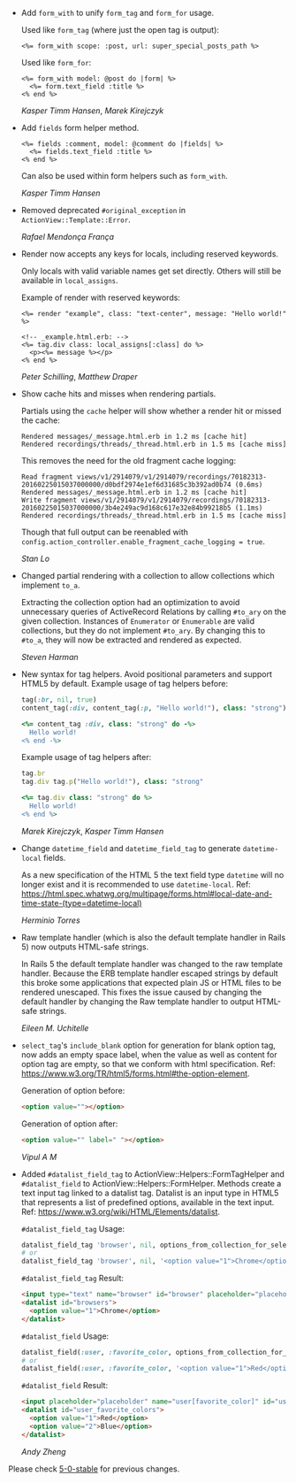 *   Add `form_with` to unify `form_tag` and `form_for` usage.

    Used like `form_tag` (where just the open tag is output):

    ```erb
    <%= form_with scope: :post, url: super_special_posts_path %>
    ```

    Used like `form_for`:

    ```erb
    <%= form_with model: @post do |form| %>
      <%= form.text_field :title %>
    <% end %>
    ```

    *Kasper Timm Hansen*, *Marek Kirejczyk*

*   Add `fields` form helper method.

    ```erb
    <%= fields :comment, model: @comment do |fields| %>
      <%= fields.text_field :title %>
    <% end %>
    ```

    Can also be used within form helpers such as `form_with`.

    *Kasper Timm Hansen*

*   Removed deprecated `#original_exception` in `ActionView::Template::Error`.

    *Rafael Mendonça França*

*   Render now accepts any keys for locals, including reserved keywords.

    Only locals with valid variable names get set directly. Others
    will still be available in `local_assigns`.

    Example of render with reserved keywords:

    ```erb
    <%= render "example", class: "text-center", message: "Hello world!" %>

    <!-- _example.html.erb: -->
    <%= tag.div class: local_assigns[:class] do %>
      <p><%= message %></p>
    <% end %>
    ```

    *Peter Schilling*, *Matthew Draper*

*   Show cache hits and misses when rendering partials.

    Partials using the `cache` helper will show whether a render hit or missed
    the cache:

    ```
    Rendered messages/_message.html.erb in 1.2 ms [cache hit]
    Rendered recordings/threads/_thread.html.erb in 1.5 ms [cache miss]
    ```

    This removes the need for the old fragment cache logging:

    ```
    Read fragment views/v1/2914079/v1/2914079/recordings/70182313-20160225015037000000/d0bdf2974e1ef6d31685c3b392ad0b74 (0.6ms)
    Rendered messages/_message.html.erb in 1.2 ms [cache hit]
    Write fragment views/v1/2914079/v1/2914079/recordings/70182313-20160225015037000000/3b4e249ac9d168c617e32e84b99218b5 (1.1ms)
    Rendered recordings/threads/_thread.html.erb in 1.5 ms [cache miss]
    ```

    Though that full output can be reenabled with
    `config.action_controller.enable_fragment_cache_logging = true`.

    *Stan Lo*

*   Changed partial rendering with a collection to allow collections which
    implement `to_a`.

    Extracting the collection option had an optimization to avoid unnecessary
    queries of ActiveRecord Relations by calling `#to_ary` on the given
    collection. Instances of `Enumerator` or `Enumerable` are valid
    collections, but they do not implement `#to_ary`. By changing this to
    `#to_a`, they will now be extracted and rendered as expected.

    *Steven Harman*

*   New syntax for tag helpers. Avoid positional parameters and support HTML5 by default.
    Example usage of tag helpers before:

    ```ruby
    tag(:br, nil, true)
    content_tag(:div, content_tag(:p, "Hello world!"), class: "strong")

    <%= content_tag :div, class: "strong" do -%>
      Hello world!
    <% end -%>
    ```

    Example usage of tag helpers after:

    ```ruby
    tag.br
    tag.div tag.p("Hello world!"), class: "strong"

    <%= tag.div class: "strong" do %>
      Hello world!
    <% end %>
    ```

    *Marek Kirejczyk*, *Kasper Timm Hansen*

*   Change `datetime_field` and `datetime_field_tag` to generate `datetime-local` fields.

    As a new specification of the HTML 5 the text field type `datetime` will no longer exist
    and it is recommended to use `datetime-local`.
    Ref: https://html.spec.whatwg.org/multipage/forms.html#local-date-and-time-state-(type=datetime-local)

    *Herminio Torres*

*   Raw template handler (which is also the default template handler in Rails 5) now outputs
    HTML-safe strings.

    In Rails 5 the default template handler was changed to the raw template handler. Because
    the ERB template handler escaped strings by default this broke some applications that
    expected plain JS or HTML files to be rendered unescaped. This fixes the issue caused
    by changing the default handler by changing the Raw template handler to output HTML-safe
    strings.

    *Eileen M. Uchitelle*

*   `select_tag`'s `include_blank` option for generation for blank option tag, now adds an empty space label,
     when the value as well as content for option tag are empty, so that we conform with html specification.
     Ref: https://www.w3.org/TR/html5/forms.html#the-option-element.

    Generation of option before:

    ```html
    <option value=""></option>
    ```

    Generation of option after:

    ```html
    <option value="" label=" "></option>
    ```

    *Vipul A M*

*   Added `#datalist_field_tag` to ActionView::Helpers::FormTagHelper and `#datalist_field` to
    ActionView::Helpers::FormHelper. Methods create a text input tag linked to a datalist tag. Datalist is an input
    type in HTML5 that represents a list of predefined options, available in the text input.
    Ref: https://www.w3.org/wiki/HTML/Elements/datalist.

    `#datalist_field_tag` Usage:

    ```ruby
    datalist_field_tag 'browser', nil, options_from_collection_for_select(@browsers, 'id', 'name'), placeholder: "placeholder"
    # or
    datalist_field_tag 'browser', nil, '<option value="1">Chrome</option>'.html_safe, placeholder: "placeholder"
    ```

    `#datalist_field_tag` Result:

    ```html
    <input type="text" name="browser" id="browser" placeholder="placeholder" class="browser-input" list="browsers"></input>
    <datalist id="browsers">
      <option value="1">Chrome</option>
    </datalist>
    ```    

    `#datalist_field` Usage:

    ```ruby
    datalist_field(:user, :favorite_color, options_from_collection_for_select(Colors.all, 'id', 'name'), placeholder: "placeholder")
    # or
    datalist_field(:user, :favorite_color, '<option value="1">Red</option><option value="2">Blue</option>'.html_safe, placeholder: "placeholder")
    ```

    `#datalist_field` Result:

    ```html
    <input placeholder="placeholder" name="user[favorite_color]" id="user_favorite_color" type="text" list="user_favorite_colors"></input>
    <datalist id="user_favorite_colors">
      <option value="1">Red</option>
      <option value="2">Blue</option>
    </datalist>
    ```

    *Andy Zheng*

Please check [5-0-stable](https://github.com/rails/rails/blob/5-0-stable/actionview/CHANGELOG.md) for previous changes.

